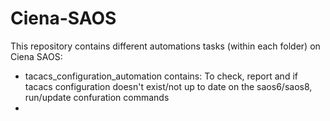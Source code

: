 # Ciena-SAOS

This repository contains different automations tasks (within each folder) on Ciena SAOS:

  - tacacs_configuration_automation contains: To check, report and if tacacs configuration doesn't exist/not up to date on the saos6/saos8, run/update confuration commands 
  - 
